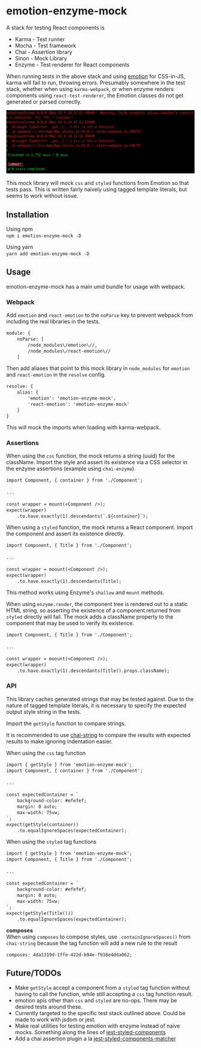 # emotion-enzyme-mock

A stack for testing React components is

- Karma - Test runner
- Mocha - Test framework
- Chai - Assertion library
- Sinon - Mock Library
- Enzyme - Test renderer for React components

When running tests in the above stack and using [emotion](https://github.com/tkh44/emotion) for CSS-in-JS, karma will fail to run, throwing errors. Presumably somewhere in the test stack, whether when using `karma-webpack`, or when enzyme renders components using `react-test-renderer`, the Emotion classes do not get generated or parsed correctly.

![Karma failure](./doc/failed_karma.png)

This mock library will mock `css` and `styled` functions from Emotion so that tests pass. This is written fairly naively using tagged template literals, but seems to work without issue.

## Installation
Using npm  
`npm i emotion-enzyme-mock -D`

Using yarn  
`yarn add emotion-enzyme-mock -D`

## Usage
emotion-enzyme-mock has a main umd bundle for usage with webpack.

### Webpack
Add `emotion` and `react-emotion` to the `noParse` key to prevent webpack from including the real libraries in the tests.
```
module: {
    noParse: [
        /node_modules\/emotion\//,
        /node_modules\/react-emotion\//
    ]
```

Then add aliases that point to this mock library in `node_modules` for `emotion` and `react-emotion` in the `resolve` config.
```
resolve: {
    alias: {
        'emotion': 'emotion-enzyme-mock',
        'react-emotion': 'emotion-enzyme-mock'
    }
}
```

This will mock the imports when loading with karma-webpack.

### Assertions
When using the `css` function, the mock returns a string (uuid) for the className. Import the style and assert its existence via a CSS selector in the enzyme assertions (example using `chai-enzyme`).
```
import Component, { container } from './Component';

...

const wrapper = mount(<Component />);
expect(wrapper)
    .to.have.exactly(1).descendants(`.${container}`);
```

When using a `styled` function, the mock returns a React component. Import the component and assert its existence directly.
```
import Component, { Title } from './Component';

...

const wrapper = moount(<Component />);
expect(wrapper)
    .to.have.exactly(1).descendants(Title);
```
This method works using Enzyme's `shallow` and `mount` methods.

When using `enzyme.render`, the component tree is rendered out to a static HTML string, so asserting the existence of a component returned from `styled` directly will fail. The mock adds a className property to the component that may be used to verify its existence.
```
import Component, { Title } from './Component';

...

const wrapper = moount(<Component />);
expect(wrapper)
    .to.have.exactly(1).descendants(Title().props.className);
```

### API
This library caches generated strings that may be tested against. Due to the nature of tagged template literals, it is necessary to specify the expected output style string in the tests.

Import the `getStyle` function to compare strings.

It is recommended to use [chai-string](http://chaijs.com/plugins/chai-string/) to compare the results with expected results to make ignoring indentation easier.

When using the `css` tag function
```
import { getStyle } from 'emotion-enzyme-mock';
import Component, { container } from './Component';

...

const expectedContainer = `
    background-color: #efefef;
    margin: 0 auto;
    max-width: 75vw;
`;
expect(getStyle(container))
    .to.equalIgnoreSpaces(expectedContainer);
```

When using the `styled` tag functions
```
import { getStyle } from 'emotion-enzyme-mock';
import Component, { Title } from './Component';

...

const expectedContainer = `
    background-color: #efefef;
    margin: 0 auto;
    max-width: 75vw;
`;
expect(getStyle(Title()))
    .to.equalIgnoreSpaces(expectedContainer);
```
**composes**  
When using `composes` to compose styles, use `.containIgnoreSpaces()` from `chai-string` because the tag function will add a new rule to the result
```
composes: 4da1319d-1ffe-422d-b94e-f918e4dda062;
```

## Future/TODOs

 - Make `getStyle` accept a component from a `styled` tag function without having to call the function, while still accepting a `css` tag function result.
 - emotion apis other than `css` and `styled` are no-ops. There may be desired tests around these.
 - Currently targeted to the specific test stack outlined above. Could be made to work with jsdom or jest.
 - Make real utilities for testing emotion with enzyme instead of naive mocks. Something along the lines of [jest-styled-components](https://github.com/styled-components/jest-styled-components)
  - Add a chai assertion plugin a la [jest-styled-components-matcher](https://www.npmjs.com/package/jest-styled-components-matcher)